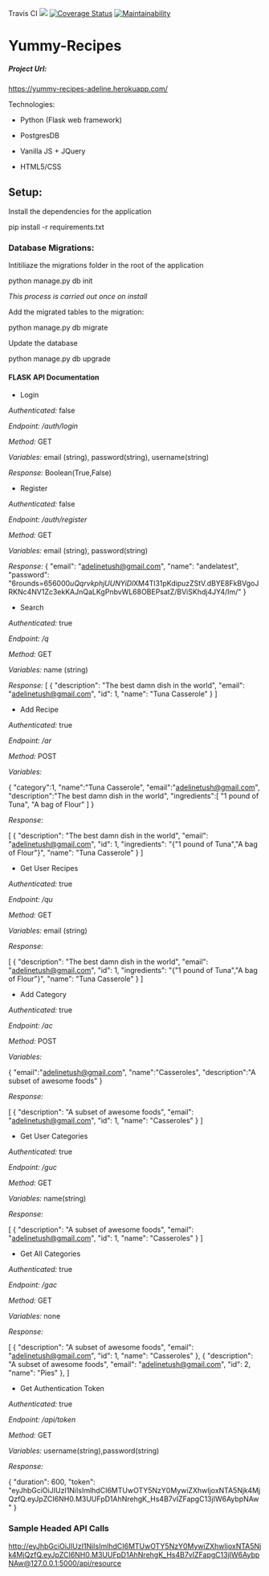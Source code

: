 
Travis CI
![](https://travis-ci.org/adelinetush/Yummy-Recipes.svg?branch=master) [![Coverage Status](https://coveralls.io/repos/github/adelinetush/Yummy-Recipes/badge.svg?branch=master)](https://coveralls.io/github/adelinetush/Yummy-Recipes?branch=master)  [![Maintainability](https://api.codeclimate.com/v1/badges/833e1712ca3af333c110/maintainability)](https://codeclimate.com/github/adelinetush/Yummy-Recipes/maintainability) 


# Yummy-Recipes

##### Project Url:
https://yummy-recipes-adeline.herokuapp.com/

Technologies:

* Python (Flask web framework)

* PostgresDB

* Vanilla JS + JQuery

* HTML5/CSS

## Setup:

Install the dependencies for the application

pip install -r requirements.txt
 
### Database Migrations:

Intitiliaze the migrations folder in the root of the application

python manage.py db init

_This process is carried out once on install_

Add the migrated tables to the migration:

python manage.py db migrate

Update the database 

python manage.py db upgrade

#### FLASK API Documentation

* Login

*Authenticated:* false

*Endpoint:* _/auth/login_

*Method:* GET

*Variables:* email (string), password(string), username(string)

*Response:*
Boolean(True,False)

* Register

*Authenticated:* false

*Endpoint:* _/auth/register_

*Method:* GET

*Variables:* email (string), password(string)

*Response:* 
{
    "email": "adelinetush@gmail.com",
    "name": "andelatest",
    "password": "$6$rounds=656000$uQqrvkphjUUNYiDl$XM4Tl31pKdipuzZStV.dBYE8FkBVgoJRKNc4NV1Zc3ekKAJnQaLKgPnbvWL68OBEPsatZ/BViSKhdj4JY4/Im/"
}

 * Search

*Authenticated:* true

*Endpoint:* _/q_

*Method:* GET

*Variables:* name (string)

*Response:* 
[
    {
        "description": "The best damn dish in the world",
        "email": "adelinetush@gmail.com",
        "id": 1,
        "name": "Tuna Casserole"
    }
]

* Add Recipe

*Authenticated:* true

*Endpoint:* _/ar_

*Method:* POST

*Variables:* 

{
  "category":1,
  "name":"Tuna Casserole",
  "email":"adelinetush@gmail.com",
  "description":"The best damn dish in the world",
  "ingredients":[
    "1 pound of Tuna",
    "A bag of Flour"
  ]
}

*Response:* 

[
  {
        "description": "The best damn dish in the world",
        "email": "adelinetush@gmail.com",
        "id": 1,
        "ingredients": "{\"1 pound of Tuna\",\"A bag of Flour\"}",
        "name": "Tuna Casserole"
    }
]
 * Get User Recipes

*Authenticated:* true

*Endpoint:* _/qu_

*Method:* GET

*Variables:* email (string)

*Response:* 

[
    {
        "description": "The best damn dish in the world",
        "email": "adelinetush@gmail.com",
        "id": 1,
        "ingredients": "{\"1 pound of Tuna\",\"A bag of Flour\"}",
        "name": "Tuna Casserole"
    }
]

 * Add Category

*Authenticated:* true

*Endpoint:* _/ac_

*Method:* POST

*Variables:* 

{
  "email":"adelinetush@gmail.com",
  "name":"Casseroles",
  "description":"A subset of awesome foods"
}

*Response:* 

[
    {
        "description": "A subset of awesome foods",
        "email": "adelinetush@gmail.com",
        "id": 1,
        "name": "Casseroles"
    }
]
* Get User Categories

*Authenticated:* true

*Endpoint:* _/guc_

*Method:* GET

*Variables:* name(string)

*Response:* 

[
    {
        "description": "A subset of awesome foods",
        "email": "adelinetush@gmail.com",
        "id": 1,
        "name": "Casseroles"
    }
]

* Get All Categories

*Authenticated:* true

*Endpoint:* _/gac_

*Method:* GET

*Variables:* none

*Response:* 

[
    {
        "description": "A subset of awesome foods",
        "email": "adelinetush@gmail.com",
        "id": 1,
        "name": "Casseroles"
    },
     {
        "description": "A subset of awesome foods",
        "email": "adelinetush@gmail.com",
        "id": 2,
        "name": "Pies"
    },
]

* Get Authentication Token

*Authenticated:* true

*Endpoint:* _/api/token_

*Method:* GET

*Variables:* username(string),password(string)

*Response:* 

{
    "duration": 600,
    "token": "eyJhbGciOiJIUzI1NiIsImlhdCI6MTUwOTY5NzY0MywiZXhwIjoxNTA5Njk4MjQzfQ.eyJpZCI6NH0.M3UUFpD1AhNrehgK_Hs4B7vIZFapgC13jIW6AybpNAw"
}


### Sample Headed API Calls

http://eyJhbGciOiJIUzI1NiIsImlhdCI6MTUwOTY5NzY0MywiZXhwIjoxNTA5Njk4MjQzfQ.eyJpZCI6NH0.M3UUFpD1AhNrehgK_Hs4B7vIZFapgC13jIW6AybpNAw@127.0.0.1:5000/api/resource
